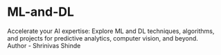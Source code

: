 # ML-and-DL
Accelerate your AI expertise: Explore ML and DL techniques, algorithms, and projects for predictive analytics, computer vision, and beyond.
<br>
Author - Shrinivas Shinde
